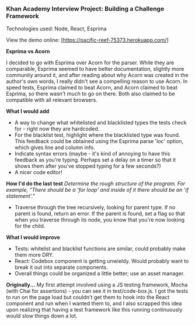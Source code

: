### Khan Academy Interview Project: Building a Challenge Framework

Technologies used: Node, React, Esprima

View the demo online: [https://pacific-reef-75373.herokuapp.com/]


**Esprima vs Acorn**

I decided to go with Esprima over Acorn for the parser. While they are comparable, Esprima seemed to have better documentation, slightly more community around it, and after reading about why Acorn was created in the author's own words, I really didn't see a compelling reason to use Acorn. In speed tests, Esprima claimed to beat Acorn, and Acorn claimed to beat Esprima, so there wasn't much to go on there. Both also claimed to be compatible with all relevant browsers.


**What I would add**

* A way to change what whitelisted and blacklisted types the tests check for - right now they are hardcoded.
* For the blacklist test, highlight where the blacklisted type was found. This feedback could be obtained using the Esprima parse 'loc' option, which gives line and column info.
* Indicate syntax errors (maybe - it's kind of annoying to have this feedback as you're typing. Perhaps set a delay on a timer so that it shows them after you've stopped typing for a few seconds?)
* A nicer code editor!


**How I'd do the last test**
*Determine the rough structure of the program. For example, "There should be a 'for loop' and inside of it there should be an 'if statement'."*
* Traverse through the tree recursively, looking for parent type. If no parent is found, return an error. If the parent is found, set a flag so that when you traverse through its node, you know that you're now looking for the child.


**What I would improve**

* Tests: whitelist and blacklist functions are similar, could probably make them more DRY.
* React: Codebox component is getting unwieldy. Would probably want to break it out into separate components.
* Overall things could be organized a little better; use an asset manager.

**Originally...**
My first attempt involved using a JS testing framework, Mocha (with Chai for assertions) - you can see it in test/code-box.js. I got the tests to run on the page load but couldn't get them to hook into the React component and run when I wanted them to, and I also scrapped this idea upon realizing that having a test framework like this running continuously would slow things down a lot.